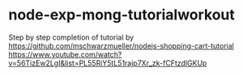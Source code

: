 # node-exp-mong-tutorialworkout
Step by step completion of tutorial by https://github.com/mschwarzmueller/nodejs-shopping-cart-tutorial
https://www.youtube.com/watch?v=56TizEw2LgI&list=PL55RiY5tL51rajp7Xr_zk-fCFtzdlGKUp
